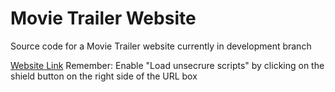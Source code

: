 # Movie Trailer Website
Source code for a Movie Trailer website currently in development branch

<a href="https://aviralgarg1993.github.io/Movie-Trailer-website/index.html" target="_blank">Website Link</a>
Remember: Enable "Load unsecrure scripts" by clicking on the shield button on the right side of the URL box 
